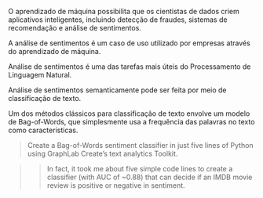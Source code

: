 O aprendizado de máquina possibilita que os cientistas de dados criem aplicativos inteligentes, incluindo detecção de fraudes, sistemas de recomendação e análise de sentimentos.

A análise de sentimentos é um caso de uso utilizado por empresas através do aprendizado de máquina.

Análise de sentimentos é uma das tarefas mais úteis do Processamento de Linguagem Natural.

Análise de sentimentos semanticamente pode ser feita por meio de classificação de texto.

Um dos métodos clássicos para classificação de texto envolve um modelo de Bag-of-Words, que simplesmente usa a frequência das palavras no texto como características.

> Create a Bag-of-Words sentiment classifier in just five lines of Python using GraphLab Create’s text analytics Toolkit.

>> In fact, it took me about five simple code lines to create a classifier (with AUC of ~0.88) that can decide if an IMDB movie review is positive or negative in sentiment.
